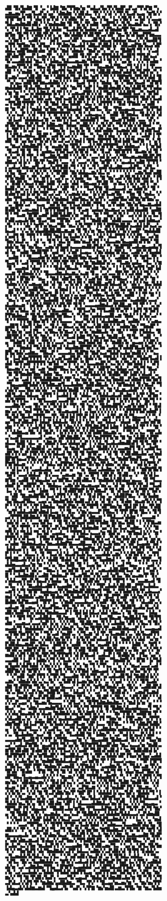 ▟▉▝▉▞▙▟▇▝▊▝▃▝▐▟▇▝▇▞▜▜▅▞▅▝▚▟▃▞▙▞▛▞▙▟▛▃▛▃▞▜▚▛▇▝▚▃▆▃▅▞▛▃▄▜▃▟▚▞▄▞▝▟▆▟▆▝▞▟▊▟▃▝▛▞▝▞▟▝▞▜▚▜▃▟▚▃▄▝▆▜▞▞▜▜▛▜▅▜▝▜▝▟▄▜▚▞▛▟▝▞▛▟▇▞▜▞▃▝▆▞▚▜▄▝▐▃▚▜▙▜▝▃▜▟▝▞▃▃▄▜▟▃▅▟▆▟▊▟▊▞▝▞▅▟▅▟▇▝█▝▜▞▄▜▚▟▇▝▄▟▛▜▞▃▜▞▙▃▆▟▚▃▚▝▉▞▚▝▛▟▐▝▇▃▙▟▆▝█▞▟▟▅▝▜▃▟▟▜▞▙▟▅▞▃▞▟▜▅▟▅▜▛▝▇▃▅▃▃▟▃▟▇▜▅▝█▞▜▝▞▟█▞▛▟▚▝▄▝▇▞▟▟█▞▛▟▊▜▛▃▞▟▛▝▆▃▜▞▟▜▄▟▜▜▅▃▃▃▚▜▅▜▝▝▃▟▊▞▝▝▐▟▜▝▃▃▞▟▛▝▄▃▃▟▊▜▟▃▄▜▟▟▄▞▅▃▞▞▚▜▄▟▉▜▄▜▜▝▇▜▅▞▆▝▟▜▄▞▝▝▛▟▆▞▆▃▟▟▝▟▇▃▛▟█▟▐▞▝▟▉▃▅▛▇▞▙▃▞▟▛▟▟▃▚▟█▜▅▟▊▟▅▝▟▜▞▝▆▟▝▟▅▟▞▝▆▟▚▞▚▝▚▞▃▝█▟▇▜▝▜▝▝▞▃▟▟▛▟▅▜▛▃▃▛▐▃▅▞▛▃▝▟▞▝▄▟▉▝▊▞▛▃▛▃▜▜▜▟▟▞▙▟▉▜▝▜▜▟▚▃▞▜▞▃▃▟▉▟▟▝▆▃▜▝▐▟▅▃▜▟▃▃▅▃▆▞▜▟▅▟▝▝█▝▞▝▄▞▙▝▝▞▞▜▚▟▅▝▇▃▅▞▛▜▞▟▝▜▅▃▚▛▇▝▜▜▚▃▅▟▇▝▛▝▝▜▄▃▆▟▞▜▙▃▞▜▝▟▐▝▐▝▛▃▃▟▊▝▝▞▅▟▇▝▄▝▟▝▊▟▆▜▜▝▇▟▚▟▐▜▝▜▝▟█▟▊▟▅▟▚▟▟▜▞▜▟▜▚▞▚▝▊▃▆▞▃▃▞▟▊▟▉▝▇▝▝▟█▜▟▞▜▃▛▟▅▝▆▜▝▞▜▝▞▝█▛▇▜▄▜▜▞▛▟▟▝█▝▚▞▄▃▚▟█▜▟▜▅▃▟▟▇▞▞▞▝▝▜▃▟▝▛▜▚▝▆▟▄▝▇▝▞▜▙▞▙▃▟▝▚▛▇▜▅▟▟▟▇▝▊▟▄▜▙▃▙▞▚▝▚▟▞▝▆▞▜▝▅▛▐▝▅▟▉▟▅▟▊▞▅▞▟▟▊▜▞▜▚▟▄▞▆▝▆▝▝▃▚▞▟▟▇▟▄▜▞▛▐▝▞▃▅▃▟▜▛▞▞▟▝▜▅▜▝▟▟▟▉▜▃▞▚▝▇▜▟▃▞▝█▞▜▃▞▞▜▟▞▃▙▝▅▟▚▃▅▜▞▟▊▜▞▟▐▜▚▜▞▟▅▃▞▜▛▜▜▝█▟▚▜▃▟▃▜▜▟▊▜▜▜▛▝▞▝█▝▇▟▝▟▃▜▟▟▛▝▟▃▚▝▟▜▜▜▝▝▉▟▝▛▇▟▞▃▚▟▊▝▆▝▆▝▚▛▐▝▅▟▟▝▅▜▅▞▜▞▜▟▄▟▟▝▆▜▅▜▃▝▉▃▝▛▇▃▄▃▅▃▃▞▜▞▛▜▟▝▞▃▚▃▛▝▞▟▝▜▜▝▛▜▛▜▜▜▚▝▄▜▝▃▙▃▄▃▚▝▚▟█▝▉▜▅▟▃▝▊▟▞▟▝▟▝▟▐▃▟▝▟▟▟▟▃▞▆▝▃▜▙▜▚▜▃▞▚▟▟▟▇▜▝▜▃▝█▃▅▜▜▟▇▝▃▃▝▟▚▝▟▜▙▜▄▃▜▟▚▜▃▛▐▟▇▃▅▞▜▟▄▞▚▟█▞▞▝▄▜▞▟▚▝▜▞▛▟▞▞▟▜▙▟▝▝▚▟▃▜▛▝▐▞▃▛▐▃▝▝▝▜▅▞▙▝▐▃▜▞▙▝▊▝▟▟▚▟▇▞▜▃▅▟▞▟▊▝▊▟▆▜▃▛▐▝▟▜▟▃▅▟▃▝█▟▛▝▃▟▜▞▃▞▞▞▝▜▃▝▚▝▅▞▛▟▄▝▞▝▛▞▃▝▝▃▙▛▐▝▛▟▉▝█▝▄▞▙▞▛▜▞▟▚▜▞▃▛▃▞▞▆▟▐▝█▜▃▜▛▜▜▝▉▟▐▟▊▜▄▛▇▝▚▝▄▜▃▝▆▃▞▟▅▟▇▟▜▝▄▝▄▃▆▞▆▝█▜▞▃▃▟▞▞▛▟▜▜▛▜▄▞▟▟▅▃▞▝▐▝▅▜▟▝▉▃▟▝█▝▊▝▜▝▄▟▅▃▜▜▟▜▃▞▙▜▛▟▝▜▞▝▊▃▛▝▇▛▇▜▜▝█▃▅▞▟▝▉▝▚▞▄▞▚▜▝▜▚▞▝▜▃▟▇▞▙▟█▝▝▞▄▜▞▝▃▃▚▟▐▞▃▞▞▜▙▃▅▃▅▟█▟▛▟▜▟▇▃▞▟▐▞▞▝█▞▛▝▆▟▜▝▃▃▝▟▝▃▃▞▚▜▄▝▆▜▛▝▞▝▄▃▟▃▚▟▇▝▛▜▜▝▞▃▟▃▞▟▅▃▆▜▃▟▃▞▅▜▜▟▊▞▜▝▝▟▝▃▜▝▄▟▛▟▃▟▇▃▃▟▟▜▄▝▟▜▃▝▚▜▄▝█▃▞▝▚▜▞▞▚▝▞▜▛▟▉▝▇▞▟▟▄▃▆▞▟▃▚▞▝▝▝▝▞▞▝▃▆▞▙▟▚▟█▜▜▞▅▟▉▝▄▜▚▝▅▜▚▝▃▞▛▃▝▞▙▟▞▜▄▝▆▝▇▝▆▞▃▟▚▜▙▜▟▞▟▟▚▝▐▜▚▝▉▟▛▞▙▃▞▛▇▛▐▟▉▝▛▃▙▝▟▟▝▜▅▃▄▞▛▟▉▝▚▞▆▃▚▜▞▞▚▟▜▝▚▞▙▟▊▞▚▞▃▜▚▝▞▜▜▟▃▞▝▟▛▝▊▞▝▝▜▃▞▛▇▝▉▃▟▃▃▟▝▃▜▟▅▜▞▝▉▝▉▟▅▜▚▟▐▞▟▜▞▜▛▃▞▃▛▝▞▃▅▟▞▟▄▝▐▞▞▟▜▃▅▜▙▝▝▜▅▝█▝▅▟▃▝▞▟▅▝▛▜▄▟▅▃▜▟▆▟▞▞▆▟▅▟▝▟▆▜▅▃▜▞▅▜▚▝▃▟▇▜▙▞▟▛▇▞▆▜▅▞▃▝▃▝█▟▞▃▞▝▚▃▄▝▚▟▜▞▙▞▜▜▃▞▟▟▊▞▜▜▄▝▄▜▚▟▅▝▇▞▅▜▄▃▆▃▟▟▉▟▉▜▞▃▅▃▅▟▐▝▆▜▜▜▙▟▜▝▜▝▛▃▅▝▄▟▄▞▅▃▆▃▞▃▚▟▊▟▄▟▇▝▄▟▇▜▝▝▜▃▅▝▇▜▛▃▅▛▐▟▉▜▟▟▛▞▅▝▚▟▃▝▇▝▝▜▄▞▚▜▞▝▃▞▞▟▐▞▃▜▃▜▛▟▊▃▄▃▙▜▙▝▉▃▞▜▅▝▜▛▇▞▝▃▞▜▝▝▆▟▊▟▊▝▟▟▊▃▃▃▚▞▄▟▐▟▅▃▞▞▙▝▝▝▝▟▞▝▆▜▚▞▅▃▞▜▙▝▅▃▚▜▞▜▛▝▐▜▝▟▛▛▇▟█▟▚▃▟▟▐▟▚▃▞▃▙▃▟▝▝▞▃▜▞▟▄▟█▟█▟█▃▆▃▆▝▉▝▊▞▅▝▆▃▜▟▟▞▞▜▞▞▄▟▛▝▅▟▟▟▊▞▄▟▜▝▊▝▜▜▝▝▝▜▜▝▆▟▐▃▜▃▙▞▞▞▅▝▝▟▞▝▟▃▛▜▜▝▞▞▟▜▃▝▃▞▆▜▅▞▟▃▛▃▝▝▟▝▃▝▊▜▝▟▃▜▞▜▅▞▅▃▛▟▜▝▝▟▃▃▅▞▙▃▄▟▊▟▜▜▞▝█▟▟▞▅▝▇▝▅▞▙▃▝▃▅▞▟▜▄▟▚▃▃▃▅▟▉▟▜▟▞▝▚▝▇▟▛▜▛▃▟▃▆▃▄▟▄▜▟▝▅▝▚▟▆▝▇▟▉▜▛▝▄▟▝▜▝▞▅▛▐▃▄▃▝▞▆▞▟▟▄▜▛▟▃▝▃▟▛▞▚▜▄▟▟▝▄▟▆▝▝▝█▃▃▟▅▜▞▟▅▜▚▞▆▟▉▜▅▞▆▃▟▝▇▝▞▝▃▟█▟▚▝▛▝▇▜▃▜▚▝▜▃▄▜▝▃▟▝▛▜▙▜▞▝▞▜▚▜▛▝▛▟▄▞▆▝▆▟▇▟▚▞▃▝▜▃▆▞▄▟▃▝▜▃▝▞▆▝▉▝▃▃▅▟▝▟▄▞▝▝▝▝▉▟▄▜▙▃▙▝▝▜▛▟▆▝▆▞▄▝▐▝▐▞▜▞▆▜▜▝▅▛▐▟▃▃▆▝▛▟▅▟▞▞▞▝█▃▃▟▆▃▙▃▆▃▚▃▆▝▊▃▝▃▞▃▃▜▛▞▛▃▛▟▟▝▜▞▝▞▞▟▟▝▐▛▇▞▛▝▅▃▝▝▇▟▝▟▆▜▃▜▙▝▞▃▅▜▟▝▉▃▜▜▙▃▞▝▐▟▚▞▛▝▆▝▜▟▅▞▞▞▛▃▅▃▄▜▟▝▟▝▇▝▃▜▞▟▜▝▄▜▜▟█▃▆▜▟▃▟▜▞▝▟▞▞▝▇▃▜▟▟▝▄▞▅▞▟▝▄▟▉▜▙▃▝▝▄▜▅▟▐▝▐▝▃▜▛▜▟▞▄▛▐▞▃▞▙▞▄▞▛▜▛▟▝▞▝▞▄▜▚▞▞▝▉▟▊▟▚▞▆▜▄▛▐▞▄▞▞▃▚▃▞▜▚▟▅▃▜▃▙▜▙▝▄▟█▝▐▝▛▝▇▝▐▝▅▃▚▝▛▃▞▟▞▞▜▃▙▟▉▝▛▟▟▝▛▟▛▝▄▞▞▟▆▞▅▜▃▃▙▞▚▃▟▟█▞▃▃▞▟▃▟▄▃▅▝▐▟▜▟▞▜▛▞▞▟▜▞▛▝▊▜▝▃▃▃▄▟▆▟▃▞▛▟█▃▆▝▜▝▛▝▝▃▚▞▚▜▛▃▜▟▃▝▟▝▞▃▞▞▆▃▃▟▆▃▝▝█▜▃▞▆▝▜▜▃▟▊▜▚▞▛▝▐▟▜▝▊▜▟▜▛▛▇▟▅▃▛▝█▞▙▞▙▟▉▜▅▜▙▃▚▝▚▜▅▝▄▟▟▃▄▟▊▃▆▝▇▟▞▝▐▞▙▞▃▞▝▜▝▝▝▜▜▜▄▜▙▞▆▜▝▟▚▜▃▃▃▝▄▃▞▜▞▟▐▝▟▃▙▟▇▃▅▝▄▟▇▞▝▝▞▃▅▃▄▟▉▜▝▟▅▜▝▟▆▝▃▝▊▞▃▜▙▃▞▃▜▟▚▃▞▟▊▟█▞▞▝▚▟▅▞▆▞▝▜▅▟▛▝▜▞▆▞▅▝▄▟▐▜▃▝▄▜▙▃▜▞▆▃▞▞▚▞▙▝▅▟▇▃▙▝▛▝█▞▝▝▜▛▐▜▟▟▃▝▉▟▉▜▛▟▝▃▜▞▙▝▇▞▄▝▝▞▞▜▃▟▐▟▇▝▜▞▆▃▙▝▇▟▊▃▙▝▊▜▄▝▚▟▊▝▃▝▄▝▜▟▆▜▝▟▉▝▃▜▜▞▞▃▃▞▚▃▆▝▅▟▜▟▟▜▟▝▛▝▆▟▉▞▙▝▄▃▄▞▞▟▛▞▄▝▄▞▝▜▅▟▟▝▜▞▟▞▙▜▚▟▝▟▄▟▆▟▛▜▛▞▚▜▅▝▃▟▄▜▚▟▟▛▇▃▙▜▅▜▃▝█▜▄▜▟▞▃▟▆▃▝▜▙▃▛▝▃▃▃▟▃▜▟▛▇▝▇▟▚▃▞▜▟▟▚▃▙▞▅▟▊▞▞▝▚▃▙▝▐▃▛▟▅▜▜▜▜▝▛▞▞▃▅▜▃▟▜▟▚▝█▟▞▞▙▝▜▜▟▞▝▟▞▜▚▞▜▟▅▜▃▟▐▟▟▝▇▜▚▟▛▜▜▜▜▝▆▜▟▝▚▞▛▜▚▝▚▜▃▃▅▟▛▞▚▃▜▞▞▜▅▜▟▟▐▝▝▟▜▜▄▃▅▞▞▃▚▟▝▃▅▝▅▟▛▜▙▃▚▃▜▞▚▞▙▞▝▟▉▜▚▃▜▟▄▞▃▞▜▞▜▝▇▃▞▝▇▝▉▜▅▟▆▜▅▞▜▟▅▝▇▃▝▝▝▃▚▝▜▟▜▟▟▞▟▝▉▟█▞▜▛▐▟▛▞▟▃▟▝▃▝▃▞▆▝▃▟▐▝▛▜▟▟█▟▇▟▚▜▛▝▅▞▅▞▅▝▄▟▃▜▄▜▅▟▊▃▛▟▆▟▜▜▙▜▅▜▝▜▄▃▄▟█▜▟▟▚▜▜▟▆▃▆▜▃▃▙▟▅▞▜▟▊▟▇▃▙▝▞▝▇▜▅▟▟▝▊▞▆▃▛▝▜▞▟▞▛▃▃▜▙▞▟▞▟▞▝▃▜▟▟▞▆▟█▝▚▜▜▃▅▞▚▝▇▝▟▃▆▃▟▟▛▝▞▝█▝▃▟▊▜▃▟▃▜▟▃▄▝▟▜▜▝▐▃▟▟▐▝▊▝▟▟▃▝▚▜▟▟▃▟▃▟▚▟▆▝▐▞▛▝▟▜▅▝▟▞▙▜▜▜▃▝▝▝▇▜▃▃▄▞▃▃▟▜▛▝▝▃▞▃▛▞▟▛▐▞▜▝▐▞▛▞▛▜▞▝█▞▜▝▝▃▃▟▇▞▛▃▄▝▉▞▚▞▞▜▞▟▐▞▝▜▚▝▉▝▅▞▄▝█▟▅▟█▜▞▃▅▜▞▟▅▜▝▝▉▟▅▞▃▞▄▝▅▟▝▜▜▞▆▞▚▝▉▃▅▃▄▟▐▝▃▜▄▞▞▞▞▞▞▞▝▝▟▜▜▜▜▟▚▟▅▛▐▜▄▜▟▝█▃▙▞▜▜▜▃▃▜▚▝▉▟▐▟▐▜▚▛▐▟▐▞▝▃▙▜▚▟▚▜▞▜▄▃▃▞▞▝▚▝▄▞▜▃▛▟▇▃▛▛▐▟▄▛▐▟▟▃▙▝▉▞▟▝▐▞▅▝▄▞▜▟▃▞▝▟▄▟▝▜▛▃▙▞▅▛▇▟▆▝▝▞▚▝▞▃▙▜▟▝▊▝▅▜▝▟▆▞▞▞▄▜▜▟▇▟▜▟▐▟▆▝▐▟▆▟▟▝▛▝▝▝▇▝▞▝▟▟▆▃▄▜▙▝▟▝█▟▚▝▐▞▛▞▛▞▚▞▞▟▜▟▇▜▅▃▆▞▃▝▝▜▞▃▚▃▝▜▛▃▙▃▚▃▟▜▃▃▃▃▃▟▝▃▅▃▝▟▛▟▇▟█▞▄▝▛▞▆▟▜▜▜▞▆▝▇▝▆▝▟▟▉▞▟▜▛▟▃▃▜▟█▝▟▃▝▃▝▟▇▟▚▜▃▞▟▟▄▞▄▛▐▝▞▟▃▜▃▟▃▟▅▟▉▟▜▝▊▜▃▜▛▝▜▃▄▝▚▛▐▞▅▟▉▟▝▃▚▟▄▝▆▝▆▟▞▜▃▟▞▝█▟▉▞▞▞▃▃▅▟▜▝▊▞▃▟▆▜▃▟▛▞▛▞▄▛▐▜▛▞▛▞▙▜▟▃▟▝▇▝█▝▉▝▇▜▛▃▝▝▟▝▉▝▛▟▊▟▇▃▙▞▃▞▅▟█▛▇▜▄▃▞▛▇▞▄▞▛▝▞▝▅▝▇▝▞▞▟▃▅▛▇▞▙▃▙▝▅▝▆▟▆▜▅▟▜▃▄▝▜▝▄▛▇▜▟▃▅▝▝▞▝▝▞▜▟▃▚▟▜▛▇▞▜▟▅▝▉▞▆▞▛▟▅▞▚▞▟▃▝▝▚▟▐▞▛▜▞▝▝▟▐▃▚▜▝▃▄▟▃▟▄▝▃▞▟▞▚▞▝▝▅▝▆▃▞▃▙▟▆▃▚▞▛▝▊▟▝▝▆▛▇▜▙▜▜▟▜▝▃▃▞▟▟▃▛▝▊▞▃▃▝▃▅▃▅▝▇▝▃▜▛▜▝▟▛▟▚▝▊▟▊▃▝▞▝▜▞▟▐▃▆▜▅▝▃▟▉▝▛▟▄▃▙▞▃▞▆▛▇▃▚▟▊▟▇▃▜▝▅▟▇▟▞▟▉▟▄▞▄▃▃▝▉▝▜▃▃▟▅▛▐▞▚▟█▜▚▞▚▝▇▟▄▃▝▃▆▞▟▞▅▃▅▃▄▞▅▞▃▝▟▝▅▝▛▜▚▜▚▟▝▜▃▟▐▃▝▞▅▝▝▃▙▝▐▟▅▝▜▝▐▝▊▟█▛▇▛▐▞▛▟▆▃▛▝█▝▟▜▃▞▄▜▞▜▛▞▜▟▚▃▝▟▊▝▇▃▆▟▇▜▙▜▃▞▟▜▜▝▞▝▊▞▝▝▊▟▐▜▄▝▃▝▟▟▉▛▇▃▝▞▜▞▙▟▅▜▄▜▙▃▟▜▙▃▝▃▄▞▃▜▅▟▆▜▟▞▙▟▊▃▛▞▄▝▟▝▊▞▚▝▊▟▅▝▅▃▅▜▞▞▞▜▛▝▝▞▟▝▚▝▞▛▐▟▆▟▄▝▅▟▚▛▇▞▃▜▞▜▛▜▝▟▛▜▅▞▆▝█▟▐▛▐▟▄▝▛▟█▝▅▜▚▟▟▃▟▟▛▟▆▟▐▃▄▝▞▝▉▃▝▞▆▞▄▃▃▛▐▜▙▃▜▝▛▛▐▛▇▝█▃▚▝▊▜▃▞▛▜▜▟█▟▇▟▞▝▊▛▇▟▊▜▟▞▙▃▟▜▝▟▆▃▆▝▝▜▟▃▃▞▟▟▆▝▝▃▃▃▆▝▚▟▞▟▝▃▚▝▃▃▜▟▜▃▝▝█▝▊▞▅▜▄▟▚▟▉▜▜▟▆▝█▞▅▃▜▟█▝▐▝▞▛▇▃▅▝▄▜▞▝▛▜▚▝▝▃▜▜▞▃▛▞▅▟▜▜▛▝▟▟▅▟▆▝▄▞▚▜▃▜▃▞▚▟▆▃▝▞▞▝▇▜▜▞▟▝▜▟▟▝▜▃▜▟▝▃▄▟▃▝▝▜▜▜▟▃▚▃▃▞▆▝█▟▚▞▝▝▇▜▅▟▐▞▞▝▆▝▛▜▜▞▞▟▜▃▄▝▐▜▙▞▛▟▅▞▜▃▛▃▛▜▅▟▄▜▛▞▃▞▚▜▄▜▟▞▄▞▄▞▅▝▄▞▄▃▚▟▅▝▇▟▅▟▃▟▃▜▅▃▟▟▆▛▇▃▃▟█▃▃▜▚▜▚▃▙▜▅▞▚▝▟▛▐▃▄▟▞▜▟▝▐▟▟▃▄▜▚▝█▞▜▞▟▃▃▃▚▝▚▝▚▝▅▟▆▛▇▃▛▞▆▛▐▃▄▜▝▝▞▜▟▜▝▜▞▝▟▛▐▝▝▃▝▟▃▃▚▝▊▝▜▃▞▟▝▟▃▟▜▃▙▜▃▝▃▃▟▟▞▃▆▞▝▞▟▜▟▜▚▝▃▜▜▜▜▟█▃▟▞▛▟▐▞▞▝▟▟█▝▉▟▟▝▟▝▜▟▝▜▞▜▄▟▆▟▝▝▃▝▛▝▊▃▜▜▛▃▃▜▟▟▅▃▃▟▃▞▆▝▆▝▝▞▄▝▅▃▜▟▊▝▉▝▐▃▄▜▄▝▞▝▐▝▃▟▝▜▄▃▝▝▝▃▟▝▞▃▆▜▄▟▅▜▝▟▞▃▝▜▅▃▚▝▄▞▅▛▇▝▛▃▞▞▝▃▅▃▟▟▉▟█▜▃▞▚▛▐▝▚▟▚▝█▝▝▃▙▟▆▟▊▞▃▟▇▝▅▟▅▃▛▝▜▃▅▜▙▞▚▜▞▃▟▝▅▜▃▝▆▞▄▃▅▞▛▝▊▞▞▟▟▃▄▜▚▟▚▜▄▃▛▞▙▟▄▝▆▝▟▝▐▝▉▟▛▟▞▝▛▜▝▜▛▜▝▝▆▝▃▃▆▃▟▝▊▃▜▃▝▝▞▝▇▃▟▟▃▟▇▜▚▃▄▟▆▝▄▝▉▞▞▝▝▜▛▃▙▟▞▟▉▟▊▃▛▜▚▃▙▟▃▃▅▜▝▞▜▝▇▜▛▜▄▟▄▃▄▜▚▜▅▟▆▟▛▟▉▛▇▜▝▜▙▝▃▜▜▟▅▜▜▞▛▃▙▃▃▞▅▟▝▞▆▟▇▟▞▃▅▞▛▝▉▟▅▞▜▞▙▟▅▜▟▝▊▞▛▝█▃▛▜▚▟▛▝▟▞▆▞▚▜▝▟█▟▇▞▙▛▇▃▄▟▝▜▛▛▐▃▝▞▆▟▛▃▃▃▙▃▞▜▚▟▛▝█▞▙▞▙▝▉▝▝▟▃▟▛▃▚▃▟▃▅▝▊▃▅▃▝▞▟▃▟▜▅▃▜▜▃▜▞▝▚▝▚▟▝▝▇▟▝▃▚▝█▟▉▜▃▟▄▜▃▞▟▟▉▞▙▟▛▜▚▞▟▟▄▜▅▟▅▃▃▛▐▝█▟▐▟▐▟▃▞▟▟▝▟▅▃▚▝▇▝▉▃▃▝▐▟▄▝▅▝▝▝█▜▝▜▞▃▟▟█▟▃▝▉▞▆▃▄▝▟▃▛▞▝▝▐▃▄▜▙▃▆▝▆▟█▟▟▝▇▝▉▜▜▟▆▝▃▃▅▃▞▃▃▞▅▛▐▞▄▝▞▞▞▜▄▝▉▟█▞▜▃▜▝▞▃▙▟▆▝▟▜▝▞▙▃▜▝▉▞▄▃▟▞▜▝▅▟▟▟▟▞▝▟▞▞▞▟▆▟▚▝▅▞▆▝▉▜▛▞▛▃▆▟▉▟▅▃▄▛▐▝▃▃▄▃▟▃▜▜▙▜▅▜▜▞▅▝▝▜▞▃▟▝▅▟▛▃▝▞▜▃▆▝▟▝▛▃▜▃▅▟▊▞▃▝▟▞▙▃▟▜▜▝▉▃▚▞▄▟▜▟▃▝▞▟▉▞▆▞▙▜▚▝▐▞▙▜▚▟▚▟▃▟▐▝▊▝▆▟▛▞▞▟▟▝▚▞▅▝▛▟▉▟▄▃▆▟▛▃▜▟▃▝▐▟▉▜▚▝▄▟▊▝▚▜▄▝▄▃▟▛▐▟▝▝▝▝▐▟▇▝▄▝▇▜▝▜▛▟▛▃▚▟▇▜▚▛▇▝▃▜▃▟▛▝▉▝▛▟█▝▉▟▊▝▚▟█▞▙▟▛▞▃▜▙▝▄▞▞▞▜▞▅▟▊▞▟▜▝▟▊▜▄▜▛▞▜▞▛▛▇▜▝▟▐▛▇▃▟▝▃▟▃▛▐▝▉▟█▞▅▝▐▜▄▝▄▞▚▃▃▟▉▝▐▃▛▝▐▟▆▞▞▜▝▞▜▃▙▝▞▝▝▝▃▝▃▜▛▃▝▜▅▟▇▜▞▝▐▛▇▝▐▞▜▟▄▜▄▟▞▟▟▜▟▟▝▞▅▞▞▞▞▝█▃▝▞▚▝▆▝▜▝▞▜▚▃▝▝▄▝▞▝▅▃▞▃▃▞▃▟▝▟█▛▇▞▟▝▇▜▛▞▝▝▉▝▆▜▝▞▜▞▞▛▇▟▝▟▅▃▄▟▝▞▙▟▟▝▚▞▙▞▜▞▛▝▛▝▝▞▚▟▊▝▆▛▐▜▜▝▞▜▛▞▜▃▃▟▆▝▛▟▞▜▚▞▚▞▃▟▃▟▊▜▟▝▇▟▉▟▐▞▞▃▆▞▝▟▆▟▞▟▞▃▚▃▜▞▝▃▜▟▛▟▐▃▅▞▆▞▛▞▝▃▝▞▄▟▝▝▞▞▞▝▉▜▃▟▞▟▇▝▊▟▜▛▇▝▜▞▙▝▄▞▄▞▙▃▃▞▝▃▛▞▚▝▆▜▅▜▅▟▞▃▙▝█▞▄▝▃▟▉▟▛▟▜▞▃▜▙▞▞▃▛▞▆▞▜▟█▜▞▜▃▝▐▟▃▟▝▞▝▃▞▝▚▝▉▟▊▟▚▝▝▃▅▟▜▃▆▟▇▃▄▝▅▟▊▟▚▃▛▟▜▟▉▃▟▝▛▛▇▝▛▝▅▞▄▝▊▟▛▝▄▜▙▞▄▝▟▜▞▟▛▞▝▝▟▞▞▃▛▃▄▞▚▝▇▃▅▞▙▃▃▃▝▝▟▜▃▞▚▝▉▜▜▟▆▟▅▟▆▃▚▝▆▟▐▞▅▝▄▝▝▝▇▃▞▝▚▃▝▟▆▞▃▃▅▟▆▜▟▞▞▞▝▜▞▞▜▝▛▜▜▝█▝█▟▇▞▟▃▄▟▄▃▃▜▝▜▞▞▞▟▄▜▄▃▆▟▚▞▟▃▅▝▇▟▇▟▞▟▄▜▞▟▇▜▞▞▚▝▝▝▆▞▜▜▛▞▚▟█▛▇▝▛▝▞▟▃▟▊▃▚▞▝▞▃▝▐▟▞▞▄▃▙▟▃▟▇▜▄▞▟▛▐▜▝▜▅▞▅▝▐▜▛▃▆▞▚▞▛▜▚▟▆▜▅▛▐▟▐▃▛▜▛▞▜▞▙▟▞▟▃▟▜▃▅▝▟▛▐▃▃▝▉▛▇▃▝▝▝▜▝▟▇▟▜▟█▞▄▝▐▞▙▃▛▜▃▃▚▝▛▃▟▜▃▝▄▞▜▝▅▜▛▟▐▞▃▟▇▟▅▞▄▟▅▟▃▃▛▞▅▜▟▝▝▞▃▝█▃▙▟▅▞▚▃▞▝▉▝▄▟▚▝▜▃▟▟█▝▇▝▐▟▆▞▚▝▃▞▚▟▐▞▄▃▛▞▟▟▝▝▃▃▃▟▅▜▃▟▊▜▝▞▛▛▐▞▜▜▙▃▄▞▆▝▞▝▇▃▄▟▇▝█▟▆▃▟▝▉▞▞▟▝▜▄▞▆▃▞▝▃▟▃▛▇▜▙▝▄▃▟▜▜▝▜▞▄▞▙▝▉▛▇▜▜▟▄▟▛▟▅▝▆▃▚▃▃▞▅▝▆▟▊▃▆▜▛▟▊▟▇▝▊▟▅▜▛▞▛▞▜▜▃▞▞▞▄▟▛▝▜▟▊▟▚▟▊▟▝▝▆▞▜▟▉▟▉▟▐▞▜▟▜▛▇▜▝▟▚▞▆▜▙▟▛▞▝▜▄▟▉▟▃▞▜▝▄▜▛▃▜▟▟▞▟▛▐▜▄▞▅▜▄▞▃▟▟▞▃▝▞▃▙▞▙▞▅▝▅▟▆▛▇▟▟▃▟▃▛▝▃▞▅▛▇▝▛▝▐▜▃▃▞▃▄▃▝▝▜▛▐▜▛▜▞▜▙▜▃▝█▛▐▜▛▝▆▟▅▞▛▃▅▟▊▝▞▛▇▟▟▝▝▃▄▟▆▞▙▝▚▝▜▟▞▃▆▝▛▞▄▜▛▟▞▝▉▟▅▝▝▛▇▝▜▞▜▝▇▝▟▝▛▟▜▝▝▛▇▝▚▟▞▜▝▜▝▟▄▞▆▃▛▜▙▞▟▟▛▜▙▃▜▃▄▃▄▃▟▞▞▞▝▝▆▃▆▞▝▟▊▝▜▜▜▟▄▟▆▜▚▝▚▝▝▃▛▞▟▜▜▝▞▜▅▞▆▞▝▟▉▟▅▃▅▞▞▝▉▟▐▟▚▃▚▝▃▞▙▞▅▝▞▞▙▜▜▃▜▟▇▝▆▟▊▜▙▝▞▟▟▃▅▝▐▟▚▝▊▟▝▃▞▟▛▟▉▝▞▞▃▝▃▛▇▃▆▝▞▝▟▝▅▟▟▛▐▜▞▝▇▃▆▃▝▞▞▞▙▜▞▃▝▞▟▝▇▝▊▃▛▟▇▞▆▞▛▝▇▛▐▛▐▝▟▟▟▟▐▞▄▃▜▟▚▝█▟▟▞▜▝▐▟▝▃▚▜▃▟▇▃▚▞▙▝▃▞▚▟▃▟▄▃▚▝▆▃▜▟▃▞▟▛▇▜▄▞▄▝▚▜▟▜▜▟▃▃▟▝▜▟▟▞▅▃▜▞▄▝█▜▝▟▊▟▆▝▟▛▐▝▟▃▃▃▟▟▇▟▃▞▅▞▟▜▃▝▞▞▞▜▄▃▄▃▝▜▛▜▄▛▐▜▝▟▄▃▙▞▝▜▙▟▊▃▙▞▆▜▅▝▛▜▃▃▙▛▇▃▙▜▟▝▜▞▛▃▛▞▜▝▇▞▄▝█▝█▟█▝▄▜▚▝▄▃▆▟▄▝▄▃▚▃▛▝█▟█▟▞▃▞▟▟▟▅▜▟▟▃▃▞▃▛▟▅▟▉▝▝▞▙▟▐▞▚▜▟▛▐▟▟▜▞▞▙▃▛▃▃▞▄▞▞▞▞▜▟▜▄▟▆▟▞▞▝▝▐▃▚▝▃▝▅▟▝▝▝▝▃▃▞▜▛▜▅▝▞▝▉▜▜▝▛▜▛▃▜▃▙▜▟▟▝▞▚▟▅▃▃▜▃▃▅▟▛▟▄▜▄▝█▟▉▞▞▝▛▝▄▝▟▃▛▟▝▜▃▞▜▝█▃▜▞▄▜▅▜▅▝▇▜▙▟▆▃▛▞▜▞▜▞▛▝▇▜▝▟▆▃▃▃▄▃▙▝▄▞▚▝▛▟▅▞▙▃▞▝▇▟▟▜▝▞▙▃▙▝▇▞▞▟▇▃▜▃▆▃▄▟▇▝▉▟▛▞▚▟▞▟▆▃▆▃▟▝▊▟▄▞▞▃▛▜▅▞▞▜▜▟█▜▟▜▃▝▄▟▆▞▞▟▉▜▙▃▝▞▚▟▝▝▛▃▙▞▚▃▚▜▅▝▆▃▙▟▚▜▝▞▃▃▄▟▆▝▇▝▛▟▉▃▅▞▜▃▝▝▄▞▄▝▟▜▃▜▙▜▅▜▝▞▝▜▅▜▟▜▝▟▞▜▅▟▇▟▞▃▛▛▐▟▃▃▚▟▇▞▞▃▛▟▉▞▟▝▊▜▜▝▊▟▟▞▃▃▜▃▅▟▟▞▙▜▟▃▚▃▚▜▃▝▝▞▚▟▚▟▊▞▅▃▛▟▝▃▜▝▉▜▟▃▚▟▟▃▝▝▝▜▄▝▟▜▃▝█▞▃▜▄▟▇▟▟▞▃▝▇▜▞▞▃▟▃▟▐▟▚▜▟▜▅▛▐▜▄▛▐▃▚▜▜▞▃▟▇▟▟▞▅▝▃▞▃▟▇▟▅▞▜▜▄▝▐▛▇▜▚▃▄▟▟▟▝▃▞▟▛▜▟▃▟▜▜▟▞▝▊▝▟▟▚▞▅▞▙▝▃▞▃▃▙▟▞▃▜▟▟▞▜▜▟▟▚▟▟▜▜▃▄▝▄▟▜▜▚▟▞▜▟▜▄▜▚▝▟▜▄▝▆▞▆▞▞▝▜▝▇▝▛▟▊▞▙▟▚▝▃▃▞▜▞▃▄▃▛▝▇▟▄▜▞▟▆▟▉▃▙▞▆▝█▝▚▜▝▞▜▃▛▟▃▞▞▟▜▝▛▝▆▟▆▞▄▟█▟▆▃▝▜▃▝▛▞▝▝█▃▄▞▅▃▅▞▆▝▃▝▆▞▅▞▛▛▐▟▄▃▟▞▟▟▆▃▆▟▝▜▄▟▃▞▙▝▚▟▚▝▞▛▇▝▆▞▅▟▊▃▆▃▜▜▙▝▇▝▆▃▜▟▅▃▚▟▟
